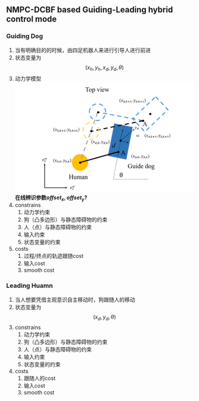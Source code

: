 ## NMPC-DCBF based Guiding-Leading hybrid control mode 

### Guiding Dog
1. 当有明确目的的时候，由四足机器人来进行引导人进行前进
2. 状态变量为
$$
  (x_h, y_h, x_d, y_d, \theta)
$$
3. 动力学模型
![Alt text](image.png)
  **在线辨识参数$offset_x, offset_y$?**
3. constrains
   1. 动力学约束
   2. 狗（凸多边形）与静态障碍物的约束
   3. 人（点）与静态障碍物的约束
   4. 输入约束
   5. 状态变量的约束
4. costs
   1. 过程/终点的轨迹跟随cost
   2. 输入cost
   3. smooth cost
### Leading Huamn
1. 当人想要凭借主观意识自主移动时，狗跟随人的移动
2. 状态变量为
$$
  (x_d, y_d, \theta)
$$
1. constrains
   1. 动力学约束
   2. 狗（凸多边形）与静态障碍物的约束
   3. 人（点）与静态障碍物的约束
   4. 输入约束
   5. 状态变量的约束
2. costs
   1. 跟随人的cost
   2. 输入cost
   3. smooth cost


    